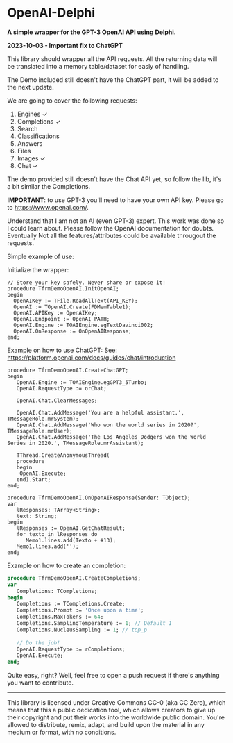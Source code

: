 # OpenAI-Delphi
**A simple wrapper for the GPT-3 OpenAI API using Delphi.**

**2023-10-03 - Important fix to ChatGPT**

This library should wrapper all the API requests. All the returning data will be translated into a memory table/dataset for easly of handling.

The Demo included still doesn't have the ChatGPT part, it will be added to the next update.

We are going to cover the following requests:

1. Engines ✓
2. Completions ✓
3. Search
4. Classifications
5. Answers
6. Files
7. Images ✓
8. Chat ✓

The demo provided still doesn't have the Chat API yet, so follow the lib, it's a bit similar the Completions.

**IMPORTANT**: to use GPT-3 you'll need to have your own API key. Please go to https://www.openai.com/.

Understand that I am not an AI (even GPT-3) expert. This work was done so I could learn about. Please follow the OpenAI documentation for doubts. Eventually Not all the features/attributes could be available througout the requests.

Simple example of use:

Initialize the wrapper:
```delphi
// Store your key safely. Never share or expose it!
procedure TfrmDemoOpenAI.InitOpenAI;
begin
  OpenAIKey := TFile.ReadAllText(API_KEY);
  OpenAI := TOpenAI.Create(FDMemTable1);
  OpenAI.APIKey := OpenAIKey;
  OpenAI.Endpoint := OpenAI_PATH;
  OpenAI.Engine := TOAIEngine.egTextDavinci002;
  OpenAI.OnResponse := OnOpenAIResponse;
end;
```

Example on how to use ChatGPT:
See: https://platform.openai.com/docs/guides/chat/introduction
```delphi
procedure TfrmDemoOpenAI.CreateChatGPT;
begin
   OpenAI.Engine := TOAIEngine.egGPT3_5Turbo;
   OpenAI.RequestType := orChat;
   
   OpenAI.Chat.ClearMessages;

   OpenAI.Chat.AddMessage('You are a helpful assistant.', TMessageRole.mrSystem);   
   OpenAI.Chat.AddMessage('Who won the world series in 2020?', TMessageRole.mrUser);
   OpenAI.Chat.AddMessage('The Los Angeles Dodgers won the World Series in 2020.', TMessageRole.mrAssistant);

   TThread.CreateAnonymousThread(
   procedure
   begin
	OpenAI.Execute;
   end).Start;
end;

procedure TfrmDemoOpenAI.OnOpenAIResponse(Sender: TObject);
var
   lResponses: TArray<String>;
   text: String;
begin
   lResponses := OpenAI.GetChatResult;
   for texto in lResponses do
      Memo1.lines.add(Texto + #13);
   Memo1.lines.add('');
end;
```

Example on how to create an completion:
```pascal
procedure TfrmDemoOpenAI.CreateCompletions;
var
   Completions: TCompletions;
begin
   Completions := TCompletions.Create;
   Completions.Prompt := 'Once upon a time';
   Completions.MaxTokens := 64;
   Completions.SamplingTemperature := 1; // Default 1
   Completions.NucleusSampling := 1; // top_p
   
   // Do the job!
   OpenAI.RequestType := rCompletions;
   OpenAI.Execute;
end;
````

Quite easy, right? Well, feel free to open a push request if there's anything you want to contribute.

-----------  
This library is licensed under Creative Commons CC-0 (aka CC Zero), which means that this a public dedication tool, which allows creators to give up their copyright and put their works into the worldwide public domain. You're allowed to distribute, remix, adapt, and build upon the material in any medium or format, with no conditions.
